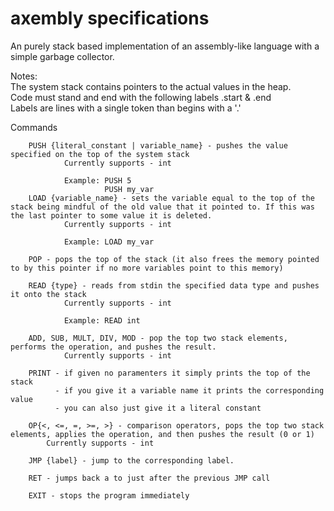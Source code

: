 <h1>axembly specifications</h1>

An purely stack based implementation of an assembly-like language with a simple garbage collector.

Notes:<br>
The system stack contains pointers to the actual values in the heap.<br>
Code must stand and end with the following labels .start & .end<br>
Labels are lines with a single token than begins with a '.'<br>

Commands
<br>

        PUSH {literal_constant | variable_name} - pushes the value specified on the top of the system stack
                Currently supports - int

                Example: PUSH 5
                         PUSH my_var
        LOAD {variable_name} - sets the variable equal to the top of the stack being mindful of the old value that it pointed to. If this was the last pointer to some value it is deleted.
                Currently supports - int
	
                Example: LOAD my_var

        POP - pops the top of the stack (it also frees the memory pointed to by this pointer if no more variables point to this memory)

        READ {type} - reads from stdin the specified data type and pushes it onto the stack
                Currently supports - int

                Example: READ int

        ADD, SUB, MULT, DIV, MOD - pop the top two stack elements, performs the operation, and pushes the result.
                Currently supports - int

       	PRINT - if given no paramenters it simply prints the top of the stack
              - if you give it a variable name it prints the corresponding value
              - you can also just give it a literal constant

        OP{<, <=, =, >=, >} - comparison operators, pops the top two stack elements, applies the operation, and then pushes the result (0 or 1)
	        Currently supports - int    
	        
	    JMP {label} - jump to the corresponding label.     

        RET - jumps back a to just after the previous JMP call
        
        EXIT - stops the program immediately
        
        